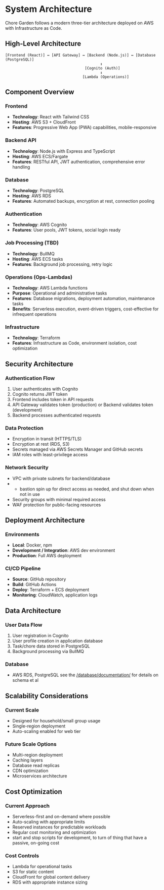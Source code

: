 # System Architecture

Chore Garden follows a modern three-tier architecture deployed on AWS with Infrastructure as Code.

## High-Level Architecture

```
[Frontend (React)] ↔ [API Gateway] ↔ [Backend (Node.js)] ↔ [Database (PostgreSQL)]
                                           ↕
                                    [Cognito (Auth)]
                                           ↕
                                   [Lambda (Operations)]
```

## Component Overview

### Frontend
- **Technology**: React with Tailwind CSS
- **Hosting**: AWS S3 + CloudFront
- **Features**: Progressive Web App (PWA) capabilities, mobile-responsive

### Backend API
- **Technology**: Node.js with Express and TypeScript
- **Hosting**: AWS ECS/Fargate
- **Features**: RESTful API, JWT authentication, comprehensive error handling

### Database
- **Technology**: PostgreSQL
- **Hosting**: AWS RDS
- **Features**: Automated backups, encryption at rest, connection pooling

### Authentication
- **Technology**: AWS Cognito
- **Features**: User pools, JWT tokens, social login ready

### Job Processing (TBD)
- **Technology**: BullMQ
- **Hosting**: AWS ECS tasks
- **Features**: Background job processing, retry logic

### Operations (Ops-Lambdas)
- **Technology**: AWS Lambda functions
- **Purpose**: Operational and administrative tasks
- **Features**: Database migrations, deployment automation, maintenance tasks
- **Benefits**: Serverless execution, event-driven triggers, cost-effective for infrequent operations

### Infrastructure
- **Technology**: Terraform
- **Features**: Infrastructure as Code, environment isolation, cost optimization

## Security Architecture

### Authentication Flow
1. User authenticates with Cognito
2. Cognito returns JWT token
3. Frontend includes token in API requests
4. API Gateway validates token (production) or Backend validates token (development)
5. Backend processes authenticated requests

### Data Protection
- Encryption in transit (HTTPS/TLS)
- Encryption at rest (RDS, S3)
- Secrets managed via AWS Secrets Manager and GitHub secrets
- IAM roles with least-privilege access

### Network Security
- VPC with private subnets for backend/database
- - bastion spin up for direct access as needed, and shut down when not in use
- Security groups with minimal required access
- WAF protection for public-facing resources

## Deployment Architecture

### Environments
- **Local**: Docker, npm
- **Development / Integration**: AWS dev environment
- **Production**: Full AWS deployment

### CI/CD Pipeline
- **Source**: GitHub repository
- **Build**: GitHub Actions
- **Deploy**: Terraform + ECS deployment
- **Monitoring**: CloudWatch, application logs

## Data Architecture

### User Data Flow
1. User registration in Cognito
2. User profile creation in application database
3. Task/chore data stored in PostgreSQL
4. Background processing via BullMQ

### Database
- AWS RDS, PostgreSQL
see the [/database/documentation/](/database/documentation/README.md) for details on schema et al

## Scalability Considerations

### Current Scale
- Designed for household/small group usage
- Single-region deployment
- Auto-scaling enabled for web tier

### Future Scale Options
- Multi-region deployment
- Caching layers
- Database read replicas
- CDN optimization
- Microservices architecture

## Cost Optimization

### Current Approach
- Serverless-first and on-demand where possible
- Auto-scaling with appropriate limits
- Reserved instances for predictable workloads
- Regular cost monitoring and optimization
- start and stop scripts for development, to turn of thing that have a passive, on-going cost

### Cost Controls
- Lambda for operational tasks
- S3 for static content
- CloudFront for global content delivery
- RDS with appropriate instance sizing
